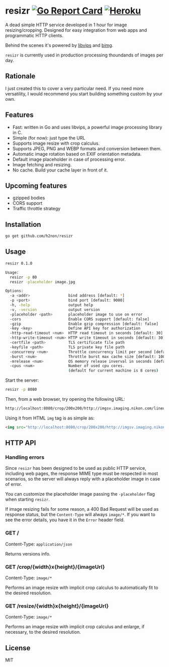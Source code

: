 # resizr [![Go Report Card](http://goreportcard.com/badge/h2non/resizr)](http://goreportcard.com/report/h2non/resizr) [![Heroku](https://img.shields.io/badge/Heroku-Deploy_Now-blue.svg)](https://heroku.com/deploy)

A dead simple HTTP service developed in 1 hour for image resizing/cropping. 
Designed for easy integration from web apps and programmatic HTTP clients.

Behind the scenes it's powered by [libvips](https://github.com/jcupitt/libvips) and [bimg](https://github.com/h2non/bimg).

`resizr` is currently used in production processing thoundands of images per day.

## Rationale

I just created this to cover a very particular need. 
If you need more versatility, I would recommend you start building something custom by your own.

## Features

- Fast: written in Go and uses libvips, a powerful image processing library in C.
- Simple (for now): just type the URL
- Supports image resize with crop calculus.
- Supports JPEG, PNG and WEBP formats and conversion between them.
- Automatic image rotation based on EXIF orientation metadata.
- Default image placeholder in case of processing error.
- Image fetching and resizing.
- No cache. Build your cache layer in front of it.

## Upcoming features

- gzipped bodies
- CORS support
- Traffic throttle strategy

## Installation

```bash
go get github.com/h2non/resizr
```

## Usage

```bash
resizr 0.1.0

Usage:
  resizr -p 80
  resizr -placeholder image.jpg

Options:
  -a <addr>                 bind address [default: *]
  -p <port>                 bind port [default: 9000]
  -h, -help                 output help
  -v, -version              output version
  -placeholder <path>       placeholder image to use on error
  -cors                     Enable CORS support [default: false]
  -gzip                     Enable gzip compression [default: false]
  -key <key>                Define API key for authorization
  -http-read-timeout <num>  HTTP read timeout in seconds [default: 30]
  -http-write-timeout <num> HTTP write timeout in seconds [default: 30]
  -certfile <path>          TLS certificate file path
  -keyfile <path>           TLS private key file path
  -concurreny <num>         Throttle concurrency limit per second [default: disabled]
  -burst <num>              Throttle burst max cache size [default: 100]
  -mrelease <num>           OS memory release inverval in seconds [default: 30]
  -cpus <num>               Number of used cpu cores.
                            (default for current machine is 8 cores)
```

Start the server:
```bash
resizr -p 8080
```

Then, from a web browser, try opening the following URL:
```bash
http://localhost:8080/crop/200x200/http://imgsv.imaging.nikon.com/lineup/lens/zoom/normalzoom/af-s_dx_18-300mmf_35-56g_ed_vr/img/sample/sample4_l.jpg
```

Using it from HTML `img` tag is as simple as:
```html
<img src="http://localhost:8080/crop/200x200/http://imgsv.imaging.nikon.com/lineup/lens/zoom/normalzoom/af-s_dx_18-300mmf_35-56g_ed_vr/img/sample/sample4_l.jpg" />
```

## HTTP API

### Handling errors

Since `resizr` has been designed to be used as public HTTP service, including web pages, the response MIME type must be respected in most scenarios,
so the server will always reply with a placeholder image in case of error. 

You can customize the placeholder image passing the `-placeholder` flag when starting `resizr`.

If image resizing fails for some reason, a 400 Bad Request will be used as response status, but the `Content-Type` will always `image/*`.
If you want to see the error details, you have it in the `Error` header field.

### GET /
Content-Type: `application/json`

Returns versions info. 

### GET /crop/{width}x{height}/{imageUrl}
Content-Type: `image/*`

Performs an image resize with implicit crop calculus to automatically fit to the desired resolution.

### GET /resize/{width}x{height}/{imageUrl}
Content-Type: `image/*`

Performs an image resize with implicit crop calculus and enlarge, if necessary, to the desired resolution.

## License

MIT